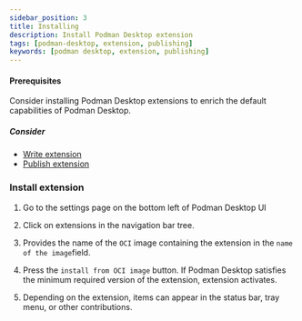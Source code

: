 ```yaml
---
sidebar_position: 3
title: Installing
description: Install Podman Desktop extension
tags: [podman-desktop, extension, publishing]
keywords: [podman desktop, extension, publishing]
---
```


#### Prerequisites

Consider installing Podman Desktop extensions to enrich the default capabilities of Podman Desktop.

##### Consider

* [Write extension](../extensions/write)
* [Publish extension](../extensions/publish)


### Install extension

1. Go to the settings page on the bottom left of Podman Desktop UI

1. Click on extensions in the navigation bar tree.

1. Provides the name of the `OCI` image containing the extension in the `name of the image`field.

1. Press the `install from OCI image` button.
If Podman Desktop satisfies the minimum required version of the extension, extension activates.

1. Depending on the extension, items can appear in the status bar, tray menu, or other contributions.